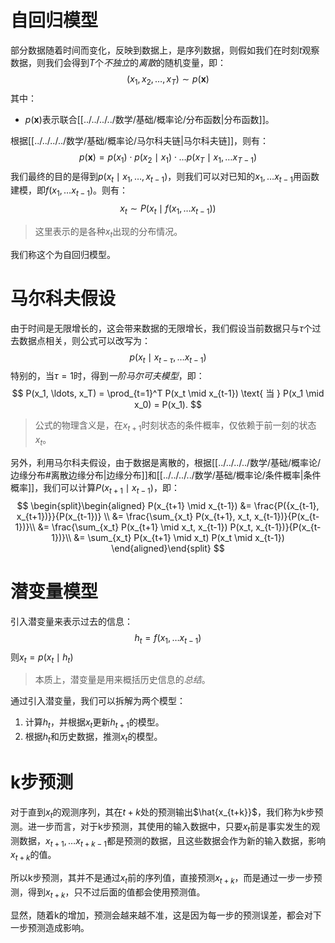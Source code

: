 # 自回归模型
部分数据随着时间而变化，反映到数据上，是序列数据，则假如我们在时刻$t$观察数据，则我们会得到$T$个*不独立*的*离散*的随机变量，即：
$$
(x_1, x_2, \ldots, x_T) \sim p(\mathbf{x})
$$
其中：
- $p(\mathbf{x})$表示联合[[../../../../数学/基础/概率论/分布函数|分布函数]]。

根据[[../../../../数学/基础/概率论/马尔科夫链|马尔科夫链]]，则有：
$$
p(\mathbf{x}) = p(x_1) \cdot p(x_2 \mid x_1) \cdot \ldots p(x_T \mid x_1, \ldots x_{T-1})
$$
我们最终的目的是得到$p(x_t \mid x_1, \ldots, x_{t-1})$，则我们可以对已知的$x_1, \ldots x_{t-1}$用函数建模，即$f(x_1, \ldots x_{t-1})$。则有：
$$
x_t \sim P(x_t \mid f(x_1, \ldots x_{t-1}))
$$
> 这里表示的是各种$x_t$出现的分布情况。

我们称这个为自回归模型。

# 马尔科夫假设
由于时间是无限增长的，这会带来数据的无限增长，我们假设当前数据只与$\tau$个过去数据点相关，则公式可以改写为：
$$
p(x_t \mid x_{t-\tau}, \ldots x_{t-1})
$$
特别的，当$\tau = 1$时，得到*一阶马尔可夫模型*，即：
$$
P(x_1, \ldots, x_T) = \prod_{t=1}^T P(x_t \mid x_{t-1}) \text{ 当 } P(x_1 \mid x_0) = P(x_1).
$$
> 公式的物理含义是，在$x_{t+1}$时刻状态的条件概率，仅依赖于前一刻的状态$x_{t}$。

另外，利用马尔科夫假设，由于数据是离散的，根据[[../../../../数学/基础/概率论/边缘分布#离散边缘分布|边缘分布]]和[[../../../../数学/基础/概率论/条件概率|条件概率]]，我们可以计算$P(x_{t+1} \mid x_{t-1})$，即：
$$
\begin{split}\begin{aligned}
P(x_{t+1} \mid x_{t-1})
&= \frac{P({x_{t-1}, x_{t+1})}}{P(x_{t-1})} \\
&= \frac{\sum_{x_t} P(x_{t+1}, x_t, x_{t-1})}{P(x_{t-1})}\\
&= \frac{\sum_{x_t} P(x_{t+1} \mid x_t, x_{t-1}) P(x_t, x_{t-1})}{P(x_{t-1})}\\
&= \sum_{x_t} P(x_{t+1} \mid x_t) P(x_t \mid x_{t-1})
\end{aligned}\end{split}
$$


# 潜变量模型
引入潜变量来表示过去的信息：
$$
h_t = f(x_1, \ldots x_{t-1})
$$
则$x_t = p(x_t \mid h_t)$
> 本质上，潜变量是用来概括历史信息的*总结*。

通过引入潜变量，我们可以拆解为两个模型：
1. 计算$h_t$，并根据$x_t$更新$h_{t+1}$的模型。
2. 根据$h_t$和历史数据，推测$x_t$的模型。

# k步预测
对于直到$x_t$的观测序列，其在$t+k$处的预测输出$\hat{x_{t+k}}$，我们称为k步预测。进一步而言，对于k步预测，其使用的输入数据中，只要$x_t$前是事实发生的观测数据，$x_{t+1}, \ldots x_{t+k-1}$都是预测的数据，且这些数据会作为新的输入数据，影响$x_{t+k}$的值。

所以k步预测，其并不是通过$x_t$前的序列值，直接预测$x_{t+k}$，而是通过一步一步预测，得到$x_{t+k}$，只不过后面的值都会使用预测值。

显然，随着k的增加，预测会越来越不准，这是因为每一步的预测误差，都会对下一步预测造成影响。
